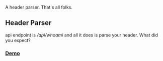 A header parser.
That's all folks.

## Header Parser
api endpoint is _/api/whoami_ and all it does is parse your header. What did you expect? 

### [Demo](https://cool-finch.glitch.me/api/whoami)